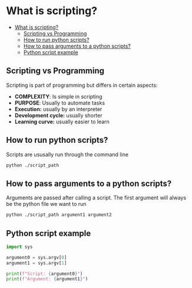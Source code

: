 # What is scripting?

- [What is scripting?](#what-is-scripting)
  - [Scripting vs Programming](#scripting-vs-programming)
  - [How to run python scripts?](#how-to-run-python-scripts)
  - [How to pass arguments to a python scripts?](#how-to-pass-arguments-to-a-python-scripts)
  - [Python script example](#python-script-example)

## Scripting vs Programming

Scripting is part of programming but differs in certain aspects:

- **COMPLEXITY**: Is simple in scripting
- **PURPOSE**: Usually to automate tasks
- **Execution:** usually by an interpreter
- **Development cycle:** usually shorter
- **Learning curve:** usually easier to learn
  
## How to run python scripts?

Scripts are ususally run through the command line

```bash
python ./script_path
```

## How to pass arguments to a python scripts?

Arguments are passed after calling a script.
The first argument will always be the python file we want to run

```bash
python ./script_path argument1 argument2
```

## Python script example

```python
import sys

argument0 = sys.argv[0]
argument1 = sys.argv[1]

print(f"Script: {argument0}")
print(f"Argument: {argument1}")

```
